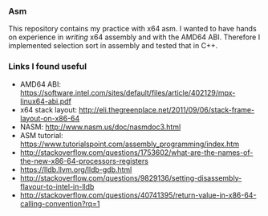 ### Asm
This repository contains my practice with x64 asm. I wanted to have hands on experience in *writing* x64 assembly and with the AMD64 ABI. Therefore I implemented selection sort in assembly and tested that in C++.

### Links I found useful
* AMD64 ABI: https://software.intel.com/sites/default/files/article/402129/mpx-linux64-abi.pdf
* x64 stack layout: http://eli.thegreenplace.net/2011/09/06/stack-frame-layout-on-x86-64
* NASM: http://www.nasm.us/doc/nasmdoc3.html
* ASM tutorial: https://www.tutorialspoint.com/assembly_programming/index.htm
* http://stackoverflow.com/questions/1753602/what-are-the-names-of-the-new-x86-64-processors-registers
* https://lldb.llvm.org/lldb-gdb.html
* http://stackoverflow.com/questions/9829136/setting-disassembly-flavour-to-intel-in-lldb
* http://stackoverflow.com/questions/40741395/return-value-in-x86-64-calling-convention?rq=1

